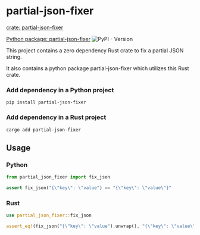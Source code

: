 
# partial-json-fixer

[crate: partial-json-fixer](https://crates.io/crates/partial-json-fixer)

[Python package: partial-json-fixer](https://pypi.org/project/partial-json-fixer)
![PyPI - Version](https://img.shields.io/pypi/v/partial-json-fixer)

This project contains a zero dependency Rust crate to fix a partial JSON string.

It also contains a python package partial-json-fixer which utilizes this Rust crate.

### Add dependency in a Python project

```
pip install partial-json-fixer
```

### Add dependency in a Rust project

```
cargo add partial-json-fixer
```

## Usage

### Python

```python
from partial_json_fixer import fix_json

assert fix_json("{\"key\": \"value") == "{\"key\": \"value\"}"
```

### Rust

```rust
use partial_json_fixer::fix_json

assert_eq!(fix_json("{\"key\": \"value").unwrap(), "{\"key\": \"value\"}")
```
